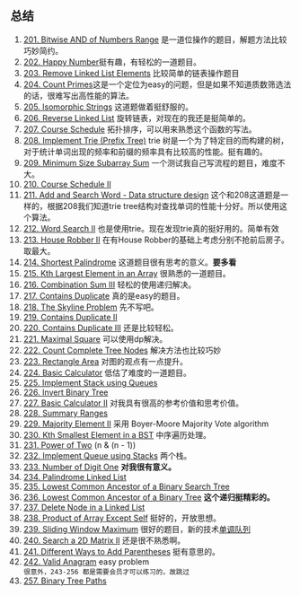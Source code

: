 ## 总结

1. [201. Bitwise AND of Numbers Range](https://leetcode.com/problems/bitwise-and-of-numbers-range/description/) 是一道位操作的题目，解题方法比较巧妙简约。
2. [202. Happy Number](https://leetcode.com/problems/happy-number/description/)挺有趣，有轻松的一道题目。
3. [203. Remove Linked List Elements](https://leetcode.com/problems/remove-linked-list-elements/description/) 比较简单的链表操作题目
4. [204. Count Primes](https://leetcode.com/problems/count-primes/description/)这是一个定位为easy的问题，但是如果不知道质数筛选法的话，很难写出高性能的算法。
5. [205. Isomorphic Strings](https://leetcode.com/problems/isomorphic-strings/description/) 这道题做着挺舒服的。
6. [206. Reverse Linked List](https://leetcode.com/problems/reverse-linked-list/description/) 旋转链表，对现在的我还是挺简单的。
7. [207. Course Schedule](https://leetcode.com/problems/course-schedule/) 拓扑排序，可以用来熟悉这个函数的写法。
8. [208. Implement Trie (Prefix Tree)](https://leetcode.com/problems/implement-trie-prefix-tree/discuss/) trie 树是一个为了特定目的而构建的树，对于统计单词出现的频率和前缀的频率具有比较高的性能。挺有趣的。
9. [209. Minimum Size Subarray Sum](https://leetcode.com/problems/minimum-size-subarray-sum/description/) 一个测试我自己写流程的题目，难度不大。
10. [210. Course Schedule II](https://leetcode.com/problems/course-schedule-ii/description/) 
11. [211. Add and Search Word - Data structure design](https://leetcode.com/problems/add-and-search-word-data-structure-design/description/) 这个和208这道题是一样的，根据208我们知道trie tree结构对查找单词的性能十分好。所以使用这个算法。
12. [212. Word Search II](https://leetcode.com/problems/word-search-ii/description/) 也是使用trie。现在发现trie真的挺好用的。简单有效
13. [213. House Robber II](https://leetcode.com/problems/house-robber-ii/description/) 在有House Robber的基础上考虑分别不抢前后房子。取最大。
14. [214. Shortest Palindrome](https://leetcode.com/problems/shortest-palindrome/description/) 这道题目很有思考的意义。**要多看**
15. [215. Kth Largest Element in an Array](https://leetcode.com/problems/kth-largest-element-in-an-array/description/) 很熟悉的一道题目。
16. [216. Combination Sum III](https://leetcode.com/problems/combination-sum-iii/description/) 轻松的使用递归解决。
17. [217. Contains Duplicate](https://leetcode.com/problems/contains-duplicate/description/) 真的是easy的题目。
18. [218. The Skyline Problem](https://leetcode.com/problems/the-skyline-problem/description/) 先不写吧。
19. [219. Contains Duplicate II](https://leetcode.com/problems/contains-duplicate-ii/description/)
20. [220. Contains Duplicate III](https://leetcode.com/problems/contains-duplicate-iii/description/) 还是比较轻松。
21. [221. Maximal Square](https://leetcode.com/problems/maximal-square/description/)  可以使用dp解决。
22. [222. Count Complete Tree Nodes](https://leetcode.com/problems/count-complete-tree-nodes/description/)  解决方法也比较巧妙
23. [223. Rectangle Area](https://leetcode.com/problems/rectangle-area/description/)  对图的观点有一点提升。
24. [224. Basic Calculator](https://leetcode.com/problems/basic-calculator/description/) 低估了难度的一道题目。
25. [225. Implement Stack using Queues](https://leetcode.com/problems/implement-stack-using-queues/description/) 
26. [226. Invert Binary Tree](https://leetcode.com/problems/invert-binary-tree/description/) 
27. [227. Basic Calculator II](https://leetcode.com/problems/basic-calculator-ii/description/) 对我具有很高的参考价值和思考价值。
28. [228. Summary Ranges](https://leetcode.com/problems/summary-ranges/description/) 
29. [229. Majority Element II](https://leetcode.com/problems/majority-element-ii/description/) 采用 Boyer-Moore Majority Vote algorithm 
30. [230. Kth Smallest Element in a BST](https://leetcode.com/problems/kth-smallest-element-in-a-bst/description/) 中序遍历处理。
31. [231. Power of Two](https://leetcode.com/problems/power-of-two/) (n & (n - 1))
32. [232. Implement Queue using Stacks](https://leetcode.com/problems/implement-queue-using-stacks/description/) 两个栈。
33. [233. Number of Digit One](https://leetcode.com/problems/number-of-digit-one/description/) **对我很有意义。**
34. [234. Palindrome Linked List](https://leetcode.com/problems/palindrome-linked-list/description/) 
35. [235. Lowest Common Ancestor of a Binary Search Tree](https://leetcode.com/problems/lowest-common-ancestor-of-a-binary-search-tree/description/)
36. [236. Lowest Common Ancestor of a Binary Tree](https://leetcode.com/problems/lowest-common-ancestor-of-a-binary-tree/description/) **这个递归挺精彩的。**
37. [237. Delete Node in a Linked List](https://leetcode.com/problems/delete-node-in-a-linked-list/description/) 
38. [238. Product of Array Except Self](https://leetcode.com/problems/product-of-array-except-self/description/) 挺好的，开放思想。
39. [239. Sliding Window Maximum](https://leetcode.com/problems/sliding-window-maximum/description/) 很好的题目，新的技术[单调队列](http://www.cnblogs.com/neverforget/archive/2011/10/13/ll.html)
40. [240. Search a 2D Matrix II](https://leetcode.com/problems/search-a-2d-matrix-ii/description/) 还是很不熟悉啊。
41. [241. Different Ways to Add Parentheses](https://leetcode.com/problems/different-ways-to-add-parentheses/discuss/) 挺有意思的。
42. [242. Valid Anagram](https://leetcode.com/problems/valid-anagram/description/) easy problem   
    `很意外，243-256 都是需要会员才可以练习的，故跳过`
43. [257. Binary Tree Paths](https://leetcode.com/problems/binary-tree-paths/description/)